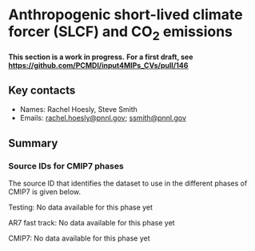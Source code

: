<!--- These values are used by `fill-out-auto-generated-sections.py` -->
<!--- forcing="Anthropogenic short-lived climate forcer (SLCF) and CO<sub>2</sub> emissions" -->
<!--- source_id_stub="CEDS-CMIP" -->
# Anthropogenic short-lived climate forcer (SLCF) and CO<sub>2</sub> emissions

**This section is a work in progress.**
**For a first draft, see https://github.com/PCMDI/input4MIPs_CVs/pull/146**

## Key contacts

- Names: Rachel Hoesly, Steve Smith
- Emails: rachel.hoesly@pnnl.gov; ssmith@pnnl.gov

## Summary

<!--- begin-cmip7-phases-source-ids -->
<!--- Do not edit this section, it is automatically updated when the docs are built -->
### Source IDs for CMIP7 phases

The source ID that identifies the dataset to use in the different phases of CMIP7 is given below.

Testing: No data available for this phase yet

AR7 fast track: No data available for this phase yet

CMIP7: No data available for this phase yet

<!--- end-cmip7-phases-source-ids -->

<!--- begin-revision-history -->
<!--- Do not edit this section, it is automatically updated when the docs are built -->
<!--- No revisions, hence section is blank -->
<!--- end-revision-history -->
